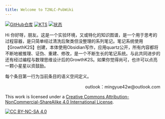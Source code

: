 ```yaml
---
title: Welcome to T2NLC-PubWiki
---
```


[![GitHub仓库](https://img.shields.io/badge/GitHub仓库-T2NLC_PubWiki-blue)](https://github.com/Zacharia2/T2NLC-PubWiki)
[![KTS](https://img.shields.io/badge/KTS-GrowthK2S-green)](https://github.com/Zacharia2/Meta-R-Notes/tree/main/GrowthK2S)
[![状态](https://img.shields.io/badge/状态-开发--不稳定更新-yellow.svg)](https://img.shields.io/badge/状态-开发--不稳定更新-yellow.svg)


Hi 你好呀，朋友。这是一个实验环境，又或特化的知识图谱，是一个用于思考的过程容器，是只简单经过清洗后聚类但没整理的系列笔记。笔记系统使用【GrowthK2S】创建，本体使用Obsidian写作，应用quartz公开，所有内容都将不断地被推理、证伪、重建、修改，是一个不断生长的笔记系统。与此共同进步的还有经过编程与数理思维设计后的GrowthK2S。如果你觉得尚可，也许可以点亮一颗小星星以资鼓励。

每个条目第一行为当前条目的语义空间定义。

<p align="right">outlook：mingyue42w@outlook.com</p>

This work is licensed under a [Creative Commons Attribution-NonCommercial-ShareAlike 4.0 International License][cc-by-nc-sa].

[![CC BY-NC-SA 4.0][cc-by-nc-sa-image]][cc-by-nc-sa]

[cc-by-nc-sa]: http://creativecommons.org/licenses/by-nc-sa/4.0/
[cc-by-nc-sa-image]: https://licensebuttons.net/l/by-nc-sa/4.0/88x31.png
[cc-by-nc-sa-shield]: https://img.shields.io/badge/License-CC%20BY--NC--SA%204.0-lightgrey.svg
